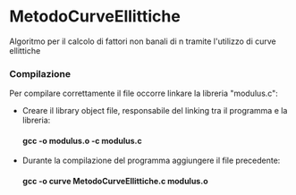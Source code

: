 # MetodoCurveEllittiche
Algoritmo per il calcolo di fattori non banali di n tramite l'utilizzo di curve ellittiche

### Compilazione
Per compilare correttamente il file occorre linkare la libreria "modulus.c":
  - Creare il library object file, responsabile del linking tra il programma e la libreria:
    #### gcc -o modulus.o -c modulus.c
  - Durante la compilazione del programma aggiungere il file precedente:
    #### gcc -o curve MetodoCurveEllittiche.c modulus.o
